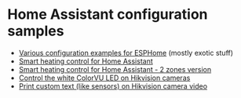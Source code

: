 # Home Assistant configuration samples

- [Various configuration examples for ESPHome](https://github.com/nagyrobi/home-assistant-configuration-examples/tree/main/esphome) (mostly exotic stuff)
- [Smart heating control for Home Assistant](https://github.com/nagyrobi/home-assistant-configuration-examples/tree/main/heating)
- [Smart heating control for Home Assistant - 2 zones version](https://github.com/nagyrobi/home-assistant-configuration-examples/tree/main/heating_2_zones)
- [Control the white ColorVU LED on Hikvision cameras](https://github.com/nagyrobi/home-assistant-configuration-examples/tree/main/hikvision_colorvu_led_switch)
- [Print custom text (like sensors) on Hikvision camera video](https://github.com/nagyrobi/home-assistant-configuration-examples/tree/main/hikvision_print_text_on_video)
